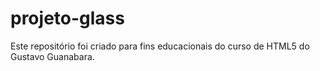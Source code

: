 # projeto-glass
Este repositório foi criado para fins educacionais do curso de HTML5 do Gustavo Guanabara.
